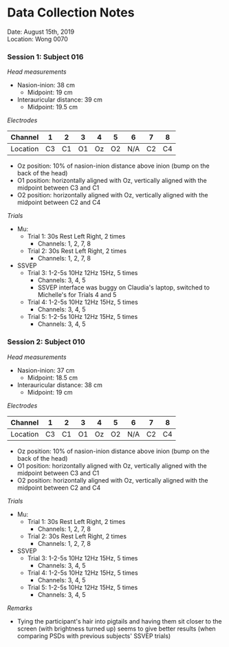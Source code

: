 # Data Collection Notes

Date: August 15th, 2019\
Location: Wong 0070

### Session 1: Subject 016

*Head measurements*
- Nasion-inion: 38 cm
    - Midpoint: 19 cm
- Interauricular distance: 39 cm
    - Midpoint: 19.5 cm

*Electrodes*

| Channel  | 1  | 2  | 3  | 4  | 5  | 6   | 7  | 8  |
|----------|----|----|----|----|----|-----|----|----|
| Location | C3 | C1 | O1 | Oz | O2 | N/A | C2 | C4 |
- Oz position: 10% of nasion-inion distance above inion (bump on the back of the head)
- O1 position: horizontally aligned with Oz, vertically aligned with the midpoint between C3 and C1
- O2 position: horizontally aligned with Oz, vertically aligned with the midpoint between C2 and C4

*Trials*
- Mu:
    - Trial 1: 30s Rest Left Right, 2 times
        - Channels: 1, 2, 7, 8
    - Trial 2: 30s Rest Left Right, 2 times
        - Channels: 1, 2, 7, 8
- SSVEP
    - Trial 3: 1-2-5s 10Hz 12Hz 15Hz, 5 times
        - Channels: 3, 4, 5
        - SSVEP interface was buggy on Claudia's laptop, switched to Michelle's for Trials 4 and 5
    - Trial 4: 1-2-5s 10Hz 12Hz 15Hz, 5 times
        - Channels: 3, 4, 5
    - Trial 5: 1-2-5s 10Hz 12Hz 15Hz, 5 times
        - Channels: 3, 4, 5

### Session 2: Subject 010

*Head measurements*
- Nasion-inion: 37 cm
    - Midpoint: 18.5 cm
- Interauricular distance: 38 cm
    - Midpoint: 19 cm

*Electrodes*

| Channel  | 1  | 2  | 3  | 4  | 5  | 6   | 7  | 8  |
|----------|----|----|----|----|----|-----|----|----|
| Location | C3 | C1 | O1 | Oz | O2 | N/A | C2 | C4 |
- Oz position: 10% of nasion-inion distance above inion (bump on the back of the head)
- O1 position: horizontally aligned with Oz, vertically aligned with the midpoint between C3 and C1
- O2 position: horizontally aligned with Oz, vertically aligned with the midpoint between C2 and C4

*Trials*
- Mu:
    - Trial 1: 30s Rest Left Right, 2 times
        - Channels: 1, 2, 7, 8
    - Trial 2: 30s Rest Left Right, 2 times
        - Channels: 1, 2, 7, 8
- SSVEP
    - Trial 3: 1-2-5s 10Hz 12Hz 15Hz, 5 times
        - Channels: 3, 4, 5
    - Trial 4: 1-2-5s 10Hz 12Hz 15Hz, 5 times
        - Channels: 3, 4, 5
    - Trial 5: 1-2-5s 10Hz 12Hz 15Hz, 5 times
        - Channels: 3, 4, 5

*Remarks*
- Tying the participant's hair into pigtails and having them sit closer to the screen (with brightness turned up) seems to give better results (when comparing PSDs with previous subjects' SSVEP trials)
